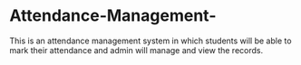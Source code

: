 # Attendance-Management-
This is an attendance management system in which students will be able to mark their attendance and admin will manage and view the records. 
